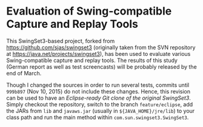 # Evaluation of Swing-compatible Capture and Replay Tools #

This SwingSet3-based project, forked from https://github.com/sjas/swingset3 (originally taken from the SVN repository at https://java.net/projects/swingset3), has been used to evaluate various Swing-compatible capture and replay tools. The results of this study (German report as well as test screencasts) will be probably released by the end of March.

Though I changed the sources in order to run several tests, commits until `999b897` (Nov 10, 2015) do not include these changes. Hence, this revision can be used to have an *Eclipse-ready Git clone of the original SwingSet3*. Simply checkout the repository, switch to the branch `feature/eclipse`, add the JARs from `lib` and `javaws.jar` (usually in `${JAVA_HOME}/jre/lib`) to your class path and run the main method within `com.sun.swingset3.SwingSet3`.
